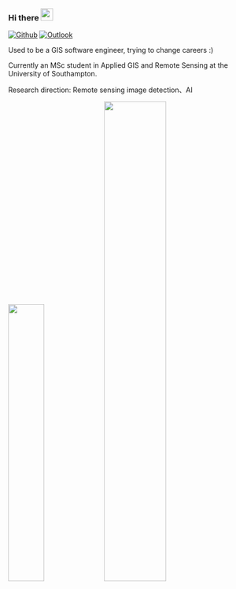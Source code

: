 
### Hi there <a href="https://www.gautamkrishnar.com/"><img src="https://media.giphy.com/media/hvRJCLFzcasrR4ia7z/giphy.gif" width="25px"></a>
<!-- ### This is Yu Yingxue! -->

[![Github](https://img.shields.io/badge/-Github-000?style=flat&logo=Github&logoColor=white)](https://github.com/yyx626)
[![Outlook](https://img.shields.io/badge/-Outlook-0078d4?style=flat&logo=MicrosoftOutlook&logoColor=white)](mailto:isyuyingxue@outlook.com)

<!-- Welcome to my Github page! I am a GIS developer.  -->
<p>Used to be a GIS software engineer, trying to change careers :)</p>
<p>Currently an MSc student in Applied GIS and Remote Sensing at the University of Southampton. </p>
<p>Research direction: Remote sensing image detection、AI</p>
<!-- #### 💻 Programming languages and tools: 
<p>
<code><img width="10%" src="https://www.vectorlogo.zone/logos/java/java-ar21.svg"></code>
<code><img width="10%" src="https://www.vectorlogo.zone/logos/javascript/javascript-ar21.svg"></code>
<code><img width="10%" src="https://www.vectorlogo.zone/logos/mysql/mysql-ar21.svg"></code>
<code><img width="10%" src="https://www.vectorlogo.zone/logos/mongodb/mongodb-ar21.svg"></code>
<code><img width="10%" src="https://www.vectorlogo.zone/logos/git-scm/git-scm-ar21.svg"></code>
</p> -->
<img width="38%" src="https://github-readme-stats.vercel.app/api/top-langs/?username=yyx626&theme=light&layout=compact&hide_border=true" />
<img width="50%" src="https://github-readme-stats.vercel.app/api?username=yyx626&show_icons=true&hide_border=true" />
